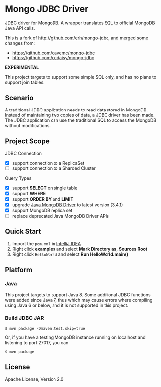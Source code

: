Mongo JDBC Driver
===========

JDBC driver for MongoDB. A wrapper translates SQL to official MongoDB Java API calls.

This is a fork of http://github.com/erh/mongo-jdbc, and merged some changes from:
- https://github.com/davemc/mongo-jdbc
- https://github.com/ccdaisy/mongo-jdbc

__EXPERIMENTAL__

This project targets to support some simple SQL only, and has no plans to support join tables.

## Scenario

A traditional JDBC application needs to read data stored in MongoDB. Instead of maintaining two copies of data,
a JDBC driver has been made. The JDBC application can use the traditional SQL to access the MongoDB without modifications.

## Project Scope

JDBC Connection
- [x] support connection to a ReplicaSet
- [ ] support connection to a Sharded Cluster

Query Types
- [x] support __SELECT__ on single table
- [x] support __WHERE__
- [x] support __ORDER BY__ and __LIMIT__
- [x] upgrade [Java MongoDB Driver](https://docs.mongodb.com/ecosystem/drivers/java/) to latest version (3.4.1)
- [x] support MongoDB replica set
- [ ] replace deprecated Java MongoDB Driver APIs

## Quick Start

1. Import the `pom.xml` in [IntelliJ IDEA](https://www.jetbrains.com/idea/)
2. Right click __examples__ and select __Mark Directory as__, __Sources Root__
4. Right click `HelloWorld` and select __Run HelloWorld.main()__

## Platform

### Java

This project targets to support Java 8. Some additional JDBC functions were added since Java 7,
thus which may cause errors where compiling using Java 6 or below, and it is not supported in this project.

### Build JDBC JAR

```
$ mvn package -Dmaven.test.skip=true
```

Or, if you have a testing MongoDB instance running on localhost and listening to port 27017, you can
```
$ mvn package
```

## License
Apache License, Version 2.0